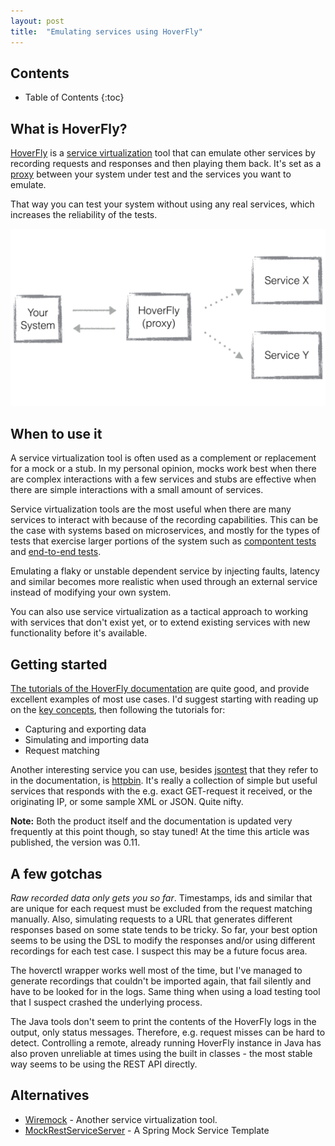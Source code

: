 ```yaml
---
layout: post
title:  "Emulating services using HoverFly"
---
```


## Contents

* Table of Contents
{:toc}

## What is HoverFly?

[HoverFly](https://hoverfly.io/) is a [service virtualization](https://en.wikipedia.org/wiki/Service_virtualization) tool that can emulate other services by recording requests and responses and then playing them back. It's set as a [proxy](https://en.wikipedia.org/wiki/Proxy_server) between your system under test and the services you want to emulate. 

That way you can test your system without using any real services, which increases the reliability of the tests. 

![Capture sequence](/images/hoverfly_simulate.png)

## When to use it

A service virtualization tool is often used as a complement or replacement for a mock or a stub. In my personal opinion, mocks work best when there are complex interactions with a few services and stubs are effective when there are simple interactions with a small amount of services. 

Service virtualization tools are the most useful when there are many services to interact with because of the recording capabilities. This can be the case with systems based on microservices, and mostly for the types of tests that exercise larger portions of the system such as [compontent tests](https://martinfowler.com/bliki/ComponentTest.html) and [end-to-end tests](https://martinfowler.com/bliki/BroadStackTest.html).

Emulating a flaky or unstable dependent service by injecting faults, latency and similar becomes more realistic when used through an external service instead of modifying your own system. 

You can also use service virtualization as a tactical approach to working with services that don't exist yet, or to extend existing services with new functionality before it's available.

## Getting started

[The tutorials of the HoverFly documentation](https://docs.hoverfly.io/en/latest/pages/tutorials/tutorials.html) are quite good, and provide excellent examples of most use cases. I'd suggest starting with reading up on the [key concepts](https://docs.hoverfly.io/en/latest/pages/keyconcepts/keyconcepts.html), then following the tutorials for: 

* Capturing and exporting data
* Simulating and importing data
* Request matching 

Another interesting service you can use, besides [jsontest](http://time.jsontest.com/) that they refer to in the documentation, is [httpbin](http://httpbin.org/). It's really a collection of simple but useful services that responds with the e.g. exact GET-request it received, or the originating IP, or some sample XML or JSON. Quite nifty.

**Note:** Both the product itself and the documentation is updated very frequently at this point though, so stay tuned! At the time this article was published, the version was 0.11. 

## A few gotchas

_Raw recorded data only gets you so far_. Timestamps, ids and similar that are unique for each request must be excluded from the request matching manually. Also, simulating requests to a URL that generates different responses based on some state tends to be tricky. So far, your best option seems to be using the DSL to modify the responses and/or using different recordings for each test case. I suspect this may be a future focus area.

The hoverctl wrapper works well most of the time, but I've managed to generate recordings that couldn't be imported again, that fail silently and have to be looked for in the logs. Same thing when using a load testing tool that I suspect crashed the underlying process.

The Java tools don't seem to print the contents of the HoverFly logs in the output, only status messages. Therefore, e.g. request misses can be hard to detect. Controlling a remote, already running HoverFly instance in Java has also proven unreliable at times using the built in classes - the most stable way seems to be using the REST API directly.

## Alternatives

* [Wiremock](http://wiremock.org/) - Another service virtualization tool.
* [MockRestServiceServer](http://docs.spring.io/spring/docs/current/javadoc-api/org/springframework/test/web/client/MockRestServiceServer.html) - A Spring Mock Service Template
